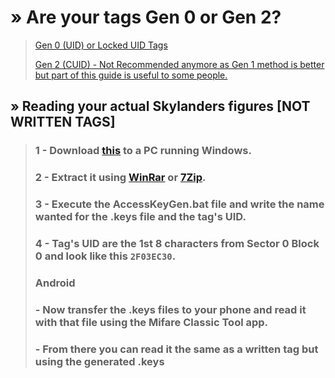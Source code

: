 # » Are your tags Gen 0 or Gen 2?

>[Gen 0 (UID) or Locked UID Tags](https://devzillion.github.io/Docs/nfc/skylanders/writing-tags/android/Gen0/)
>
>[Gen 2 (CUID) - Not Recommended anymore as Gen 1 method is better but part of this guide is useful to some people.](https://devzillion.github.io/Docs/nfc/skylanders/writing-tags/android/Gen2/)


## » Reading your actual Skylanders figures [NOT WRITTEN TAGS]
>### 1 - Download [this](https://github.com/ZillionMuffin/TheSkyLib/archive/refs/heads/main.zip) to a PC running Windows.
>### 2 - Extract it using [WinRar](https://winrar.com/) or [7Zip](http://7zip.org/).
>### 3 - Execute **the AccessKeyGen.bat** file and write the name wanted for the .keys file and the tag's UID.
>### 4 - Tag's UID are the 1st 8 characters from Sector 0 Block 0 and look like this `2F03EC30`.
>### 
>### Android
>### - Now transfer the .keys files to your phone and read it with that file using the Mifare Classic Tool app.
>### - From there you can read it the same as a written tag but using the generated .keys
